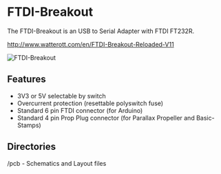 # FTDI-Breakout
The FTDI-Breakout is an USB to Serial Adapter with FTDI FT232R.

<http://www.watterott.com/en/FTDI-Breakout-Reloaded-V11>

![FTDI-Breakout](https://github.com/watterott/FTDI-Breakout/raw/master/img/ftdi-breakout.jpg)

## Features
 * 3V3 or 5V selectable by switch
 * Overcurrent protection (resettable polyswitch fuse)
 * Standard 6 pin FTDI connector (for Arduino)
 * Standard 4 pin Prop Plug connector (for Parallax Propeller and Basic-Stamps)


## Directories
 /pcb - Schematics and Layout files

